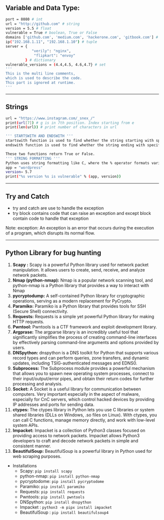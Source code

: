 ## Variable and Data Type:
```bash
port = 8080 # int
url = "http://github.com" # string
version = 5.5 # float
vulnerable = True # boolean, True or False
domains ['github.com', 'medium.com', 'hackerone.com', 'gitbook.com'] # list
ip("192.168.1.11", "192.168.1.10") # tuple
server = {
            "verily": "nginx",
             "flipkart": "envoy"
         } # dictionary
vulnerable_versions = (4.4,4.5, 4.6,4.7} # set
'''
This is the multi line comments,
which is used to describe the code.
This part is ignored at runtime.
'''
```
---
## Strings
```bash
url = "https://www.instagram.com/_snex_/"
print(url[7]) # g is in 7th position. Index starting from e
print(len(url)) # print number of characters in url

''' STARTSWITH AND ENDSWITH '''
startswith function is used to find whether the string starting with specified characters or not
endswith function is used to find whether the string ending with specified characters or not.

These two functions return True or False.
''' STRING FORMATTING '''
Python uses string formatting like C, where the % operator formats variables with values given in a tuple.
app = "wordpress"
version= 5.7
print("%s version %s is vulnerable" % (app, version))
```
---

## Try and Catch 
- try and catch are use to handle the exception 
- try block contains code that can raise an exception and except block contain code to handle that exception

Note: exception: An exception is an error that occurs during the execution of a program, which disrupts its normal flow.

---

## Python Library for bug hunting

1. **Scapy :** Scapy is a powerful Python library used for network packet manipulation. It allows users to create, send, receive, and analyze network packets.
2. **Nmap (python-nmap):** Nmap is a popular network scanning tool, and python-nmap is a Python library that provides a way to interact with Nmap
3. **pycryptodump:**  A self-contained Python library for cryptographic operations, serving as a modern replacement for PyCrypto.
4. **Paramiko:** Paramiko is a Python library that provides tools for SSH (Secure Shell) connectivity.
5. **Requests:** Requests is a simple yet powerful Python library for making HTTP requests.
6. **Pwntool:** Pwntools is a CTF framework and exploit development library.
7. **Argprase:**  The argparse library is an incredibly useful tool that significantly simplifies the process of creating command-line interfaces by effectively parsing command-line arguments and options provided by users.
8. **DNSpython:**  dnspython is a DNS toolkit for Python that supports various record types and can perform queries, zone transfers, and dynamic updates, including TSIG-authenticated messages and EDNS0.
9. **Subprocess:** The Subprocess module provides a powerful mechanism that allows you to spawn new operating system processes, connect to their input/output/error pipes, and obtain their return codes for further processing and analysis.
10. **Socket:**  A Socket is a useful library for communication between computers. Very important especially in the aspect of malware, especially for CnC servers, which control hacked devices by providing IP addresses and ports for sending data.
11. **ctypes:**  The ctypes library in Python lets you use C libraries or system shared libraries (DLLs on Windows, .so files on Linux). With ctypes, you can call C functions, manage memory directly, and work with low-level system APIs. 
12. **Impacket:** Impacket is a collection of Python3 classes focused on providing access to network packets. Impacket allows Python3 developers to craft and decode network packets in simple and consistent manner.
13. **BeautifulSoup:** BeautifulSoup is a powerful library in Python used for web scraping purposes.

- Installations
    - Scapy: `pip install scapy`
    - python-nmap: `pip install python-nmap`
    - pycryptodome: `pip install pycryptodome`
    - Paramiko: `pip install paramiko`
    - Requests: `pip install requests`
    - Pwntools: `pip install pwntools`
    - DNSpython: `pip install dnspython`
    - Impacket : `python3 -m pipx install impacket`
    - BeautifulSoup : `pip install beautifulsoup4`
